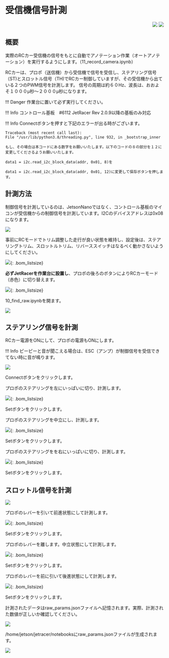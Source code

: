 # 受信機信号計測


<div style="text-align:right;">
<img src="./../img/signatureboardAI86V2.png">
<img src="./../img/signatureboardAI86V1.png">
</div>

## 概要

実際のRCカー受信機の信号をもとに自動でアノテーション作業（オートアノテーション）を実行するようにします。（11_record_camera.ipynb）

RCカーは、プロポ（送信機）から受信機で信号を受信し、ステアリング信号（ST)とスロットル信号（TH)でRCカー制御していますが、その受信機から出ている２つのPWM信号を計測します。
信号の周期は約６０Hz、波長は、おおよそ１０００μ秒〜２０００μ秒になります。

!!! Danger
    作業台に置いて必ず実行してください。

!!! Info
    コントロール基板　#6112 JetRacer Rev 2.0.9以降の基板のみ対応  

!!! Info
    Connectボタンを押すと下記のエラーが出る時がございます。

    Traceback (most recent call last):
    File "/usr/lib/python3.8/threading.py", line 932, in _bootstrap_inner

    もし、その場合は本コードにある数字をお願いいたします。以下のコードの８の部分を１２に変更してくださるようお願いいたします。

    data1 = i2c.read_i2c_block_data(addr, 0x01, 8)を

    data1 = i2c.read_i2c_block_data(addr, 0x01, 12)に変更して保存ボタンを押します。

## 計測方法

制御信号を計測しているのは、JetsonNanoではなく、コントロール基板のマイコンが受信機からの制御信号を計測しています。I2Cのデバイスアドレスは0x08になります。

![](./img/findraw/i2cMaster.png)

事前にRCモードでトリム調整した走行が良い状態を維持し、設定後は、ステアリングトリム、スロットルトリム、リバーススイッチはなるべく動かさないようにしてください。

![](./img/findraw/propo.JPG){: .bom_listsize}

**必ずJetRacerを作業台に設置し**、プロポの後ろのボタンによりRCカーモード（赤色）に切り替えます。

![](./img/findraw/propo3ch.JPG){: .bom_listsize}

10_find_raw.ipynbを開ます。

![](./img/findraw/firstView.png)

## ステアリング信号を計測

RCカー電源をONにして、プロポの電源もONにします。

!!! Info
    ピーピーと音が聞こえる場合は、ESC（アンプ）が制御信号を受信できてない時に音が鳴ります。

![](./img/findraw/StreeingMeasure.png)

Connectボタンをクリックします。

プロポのステアリングを左にいっぱいに切り、計測します。

![](./img/findraw/propoleftdirection.JPG){: .bom_listsize}

Setボタンをクリックします。

プロポのステアリングを中立にし、計測します。

![](./img/findraw/proponutral.JPG){: .bom_listsize}

Setボタンをクリックします。

プロポのステアリングをを右にいっぱいに切り、計測します。

![](./img/findraw/proporightdirection.JPG){: .bom_listsize}

Setボタンをクリックします。

## スロットル信号を計測

![](./img/findraw/ForwardBackForwardMeasure.png)

プロポのレバーを引いて前進状態にして計測します。

![](./img/findraw/propoforward.JPG){: .bom_listsize}

Setボタンをクリックします。

プロポのレバーを離します。中立状態にして計測します。

![](./img/findraw/proponutral.JPG){: .bom_listsize}

Setボタンをクリックします。

プロポのレバーを前に引いて後進状態にして計測します。

![](./img/findraw/propobackforward.JPG){: .bom_listsize}

Setボタンをクリックします。

計測されたデータはraw_params.jsonファイルへ記憶されます。実際、計測された数値が正しいか確認してください。

![](./img/findraw/recognizeJsonFilesData.png)

/home/jetson/jetracer/notebooksにraw_params.jsonファイルが生成されます。

![](./img/findraw/makejson.png)
